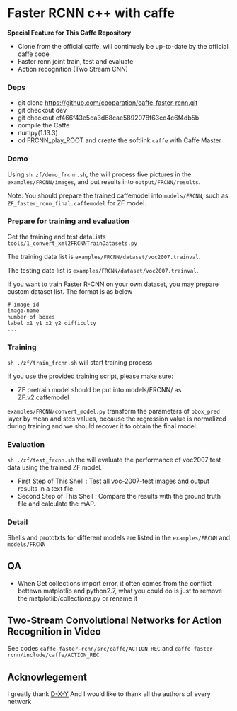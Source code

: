 # Faster RCNN c++ with caffe

**Special Feature for This Caffe Repository**

- Clone from the official caffe, will continuely be up-to-date by the official caffe code
- Faster rcnn joint train, test and evaluate
- Action recognition (Two Stream CNN)

### Deps
- git clone https://github.com/cooparation/caffe-faster-rcnn.git
- git checkout dev
- git checkout ef466f43e5da3d68cae5892078f63cd4c6f4db5b
- compile the Caffe
- numpy(1.13.3)
- cd FRCNN_play_ROOT and create the softlink `caffe` with Caffe Master

### Demo
Using `sh zf/demo_frcnn.sh`, the will process five pictures in the `examples/FRCNN/images`, and put results into `output/FRCNN/results`.

Note: You should prepare the trained caffemodel into `models/FRCNN`, such as `ZF_faster_rcnn_final.caffemodel` for ZF model.

### Prepare for training and evaluation
Get the training and test dataLists `tools/1_convert_xml2FRCNNTrainDatasets.py`

The training data list is `examples/FRCNN/dataset/voc2007.trainval`.

The testing data list is `examples/FRCNN/dataset/voc2007.trainval`.

If you want to train Faster R-CNN on your own dataset, you may prepare custom dataset list.
The format is as below
```
# image-id
image-name
number of boxes
label x1 y1 x2 y2 difficulty
...
```

### Training
`sh ./zf/train_frcnn.sh` will start training process

If you use the provided training script, please make sure:
- ZF pretrain model should be put into models/FRCNN/ as ZF.v2.caffemodel

`examples/FRCNN/convert_model.py` transform the parameters of `bbox_pred` layer by mean and stds values,
because the regression value is normalized during training and we should recover it to obtain the final model.

### Evaluation
`sh ./zf/test_frcnn.sh` the will evaluate the performance of voc2007 test data using the trained ZF model.

- First Step of This Shell : Test all voc-2007-test images and output results in a text file.
- Second Step of This Shell : Compare the results with the ground truth file and calculate the mAP.

### Detail

Shells and prototxts for different models are listed in the `examples/FRCNN` and `models/FRCNN`

## QA
- When Get collections import error, it often comes from the conflict bettewn matplotlib and python2.7, what you could do is just to remove the matplotlib/collections.py or rename it

## Two-Stream Convolutional Networks for Action Recognition in Video

See codes `caffe-faster-rcnn/src/caffe/ACTION_REC` and `caffe-faster-rcnn/include/caffe/ACTION_REC`
## Acknowlegement
I greatly thank [D-X-Y](https://github.com/D-X-Y/caffe-faster-rcnn)
And I would like to thank all the authors of every network
